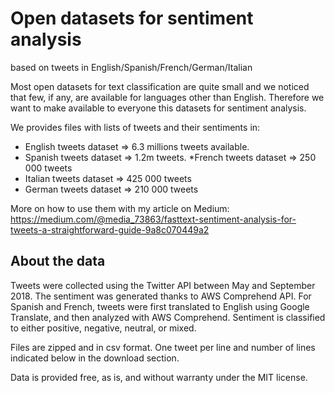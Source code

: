 # Open datasets for sentiment analysis 
based on tweets in English/Spanish/French/German/Italian

Most open datasets for text classification are quite small and we noticed that few, if any, are available for languages other than English. Therefore we want to make available to everyone this datasets for sentiment analysis.

We provides files with lists of tweets and their sentiments in:
* English tweets dataset => 6.3 millions tweets available.
* Spanish tweets dataset => 1.2m tweets.
*French tweets dataset => 250 000 tweets
* Italian tweets dataset => 425 000 tweets
* German tweets dataset => 210 000 tweets

More on how to use them with my article on Medium:
https://medium.com/@media_73863/fasttext-sentiment-analysis-for-tweets-a-straightforward-guide-9a8c070449a2

## About the data

Tweets were collected using the Twitter API between May and September 2018. The sentiment was generated thanks to AWS Comprehend API. For Spanish and French, tweets were first translated to English using Google Translate, and then analyzed with AWS Comprehend. 
Sentiment is classified to either positive, negative, neutral, or mixed.

Files are zipped and in csv format. One tweet per line and number of lines indicated below in the download section.

Data is provided free, as is, and without warranty under the MIT license.
